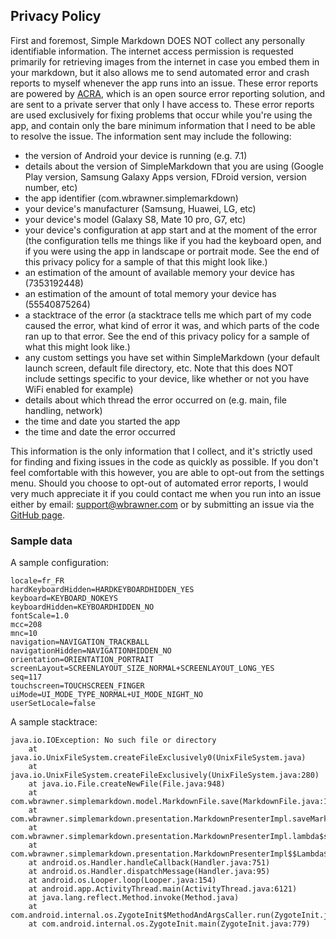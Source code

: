 ## Privacy Policy

First and foremost, Simple Markdown DOES NOT collect any personally identifiable information. The internet access permission is requested primarily for retrieving images from the internet in case you embed them in your markdown, but it also allows me to send automated error and crash reports to myself whenever the app runs into an issue. These error reports are powered by [ACRA](https://github.com/ACRA/acra), which is an open source error reporting solution, and are sent to a private server that only I have access to. These error reports are used exclusively for fixing problems that occur while you're using the app, and contain only the bare minimum information that I need to be able to resolve the issue. The information sent may include the following:

- the version of Android your device is running (e.g. 7.1)
- details about the version of SimpleMarkdown that you are using (Google Play version, Samsung Galaxy Apps version, FDroid version, version number, etc)
- the app identifier (com.wbrawner.simplemarkdown)
- your device's manufacturer (Samsung, Huawei, LG, etc)
- your device's model (Galaxy S8, Mate 10 pro, G7, etc)
- your device's configuration at app start and at the moment of the error (the configuration tells me things like if you had the keyboard open, and if you were using the app in landscape or portrait mode. See the end of this privacy policy for a sample of that this might look like.)
- an estimation of the amount of available memory your device has (7353192448)
- an estimation of the amount of total memory your device has (55540875264)
- a stacktrace of the error (a stacktrace tells me which part of my code caused the error, what kind of error it was, and which parts of the code ran up to that error. See the end of this privacy policy for a sample of what this might look like.)
- any custom settings you have set within SimpleMarkdown (your default launch screen, default file directory, etc. Note that this does NOT include settings specific to your device, like whether or not you have WiFi enabled for example)
- details about which thread the error occurred on (e.g. main, file handling, network)
- the time and date you started the app
- the time and date the error occurred

This information is the only information that I collect, and it's strictly used for finding and fixing issues in the code as quickly as possible. If you don't feel comfortable with this however, you are able to opt-out from the settings menu. Should you choose to opt-out of automated error reports, I would very much appreciate it if you could contact me when you run into an issue either by email: [support@wbrawner.com](mailto:support@wbrawner.com) or by submitting an issue via the [GitHub page](https://github.com/wbrawner/SimpleMarkdown).

### Sample data

A sample configuration:

```
locale=fr_FR
hardKeyboardHidden=HARDKEYBOARDHIDDEN_YES
keyboard=KEYBOARD_NOKEYS
keyboardHidden=KEYBOARDHIDDEN_NO
fontScale=1.0
mcc=208
mnc=10
navigation=NAVIGATION_TRACKBALL
navigationHidden=NAVIGATIONHIDDEN_NO
orientation=ORIENTATION_PORTRAIT
screenLayout=SCREENLAYOUT_SIZE_NORMAL+SCREENLAYOUT_LONG_YES
seq=117
touchscreen=TOUCHSCREEN_FINGER
uiMode=UI_MODE_TYPE_NORMAL+UI_MODE_NIGHT_NO
userSetLocale=false
```

A sample stacktrace:

```
java.io.IOException: No such file or directory
	at java.io.UnixFileSystem.createFileExclusively0(UnixFileSystem.java)
	at java.io.UnixFileSystem.createFileExclusively(UnixFileSystem.java:280)
	at java.io.File.createNewFile(File.java:948)
	at com.wbrawner.simplemarkdown.model.MarkdownFile.save(MarkdownFile.java:152)
	at com.wbrawner.simplemarkdown.presentation.MarkdownPresenterImpl.saveMarkdown(MarkdownPresenterImpl.java:120)
	at com.wbrawner.simplemarkdown.presentation.MarkdownPresenterImpl.lambda$saveMarkdown$2$MarkdownPresenterImpl(MarkdownPresenterImpl.java:120)
	at com.wbrawner.simplemarkdown.presentation.MarkdownPresenterImpl$$Lambda$2.run(MarkdownPresenterImpl.java)
	at android.os.Handler.handleCallback(Handler.java:751)
	at android.os.Handler.dispatchMessage(Handler.java:95)
	at android.os.Looper.loop(Looper.java:154)
	at android.app.ActivityThread.main(ActivityThread.java:6121)
	at java.lang.reflect.Method.invoke(Method.java)
	at com.android.internal.os.ZygoteInit$MethodAndArgsCaller.run(ZygoteInit.java:889)
	at com.android.internal.os.ZygoteInit.main(ZygoteInit.java:779)
```
